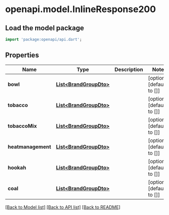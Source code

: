 # openapi.model.InlineResponse200

## Load the model package
```dart
import 'package:openapi/api.dart';
```

## Properties
Name | Type | Description | Notes
------------ | ------------- | ------------- | -------------
**bowl** | [**List&lt;BrandGroupDto&gt;**](BrandGroupDto.md) |  | [optional] [default to []]
**tobacco** | [**List&lt;BrandGroupDto&gt;**](BrandGroupDto.md) |  | [optional] [default to []]
**tobaccoMix** | [**List&lt;BrandGroupDto&gt;**](BrandGroupDto.md) |  | [optional] [default to []]
**heatmanagement** | [**List&lt;BrandGroupDto&gt;**](BrandGroupDto.md) |  | [optional] [default to []]
**hookah** | [**List&lt;BrandGroupDto&gt;**](BrandGroupDto.md) |  | [optional] [default to []]
**coal** | [**List&lt;BrandGroupDto&gt;**](BrandGroupDto.md) |  | [optional] [default to []]

[[Back to Model list]](../README.md#documentation-for-models) [[Back to API list]](../README.md#documentation-for-api-endpoints) [[Back to README]](../README.md)


